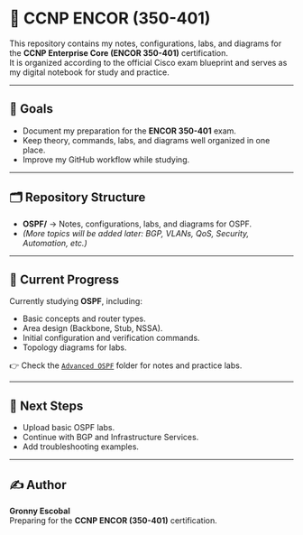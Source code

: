 # 📘 CCNP ENCOR (350-401)

This repository contains my notes, configurations, labs, and diagrams for the **CCNP Enterprise Core (ENCOR 350-401)** certification.  
It is organized according to the official Cisco exam blueprint and serves as my digital notebook for study and practice.

---

## 🎯 Goals
- Document my preparation for the **ENCOR 350-401** exam.  
- Keep theory, commands, labs, and diagrams well organized in one place.  
- Improve my GitHub workflow while studying.  

---

## 🗂️ Repository Structure

- **OSPF/** → Notes, configurations, labs, and diagrams for OSPF.  
- *(More topics will be added later: BGP, VLANs, QoS, Security, Automation, etc.)*  

---

## 📖 Current Progress
Currently studying **OSPF**, including:  
- Basic concepts and router types.  
- Area design (Backbone, Stub, NSSA).  
- Initial configuration and verification commands.  
- Topology diagrams for labs.  

👉 Check the [`Advanced OSPF`](./Advanced_OSPF) folder for notes and practice labs.

---

## 🚀 Next Steps
- Upload basic OSPF labs.  
- Continue with BGP and Infrastructure Services.  
- Add troubleshooting examples.  

---

## ✍️ Author
**Gronny Escobal**   
Preparing for the **CCNP ENCOR (350-401)** certification.  
